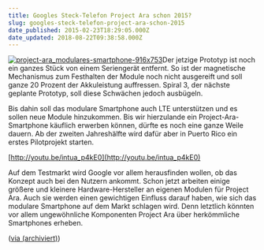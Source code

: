 ```yaml
---
title: Googles Steck-Telefon Project Ara schon 2015?
slug: googles-steck-telefon-project-ara-schon-2015
date_published: 2015-02-23T18:29:05.000Z
date_updated: 2018-08-22T09:38:58.000Z
---
```


[![project-ara_modulares-smartphone-916x753](//picdump.thafaker.de/2015/02/project-ara_modulares-smartphone-916x753-100x100.jpg)](http://picdump.thafaker.de/2015/02/project-ara_modulares-smartphone-916x753.jpg)Der jetzige Prototyp ist noch ein ganzes Stück von einem Seriengerät entfernt. So ist der magnetische Mechanismus zum Festhalten der Module noch nicht ausgereift und soll ganze 20 Prozent der Akkuleistung auffressen. Spiral 3, der nächste geplante Prototyp, soll diese Schwächen jedoch ausbügeln. 

Bis dahin soll das modulare Smartphone auch LTE unterstützen und es sollen neue Module hinzukommen. Bis wir hierzulande ein Project-Ara-Smartphone käuflich erwerben können, dürfte es noch eine ganze Weile dauern. Ab der zweiten Jahreshälfte wird dafür aber in Puerto Rico ein erstes Pilotprojekt starten.

[http://youtu.be/intua_p4kE0](http://youtu.be/intua_p4kE0)

Auf dem Testmarkt wird Google vor allem herausfinden wollen, ob das Konzept auch bei den Nutzern ankommt. Schon jetzt arbeiten einige größere und kleinere Hardware-Hersteller an eigenen Modulen für Project Ara. Auch sie werden einen gewichtigen Einfluss darauf haben, wie sich das modulare Smartphone auf dem Markt schlagen wird. Denn letztlich könnten vor allem ungewöhnliche Komponenten Project Ara über herkömmliche Smartphones erheben.

([via (archiviert)](http://web.archive.org/web/20150223105347/http://t3n.de:80/news/project-ara-modulares-smartphone-google-588690/))

